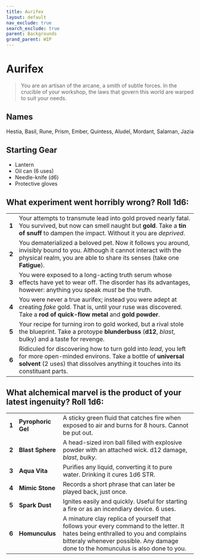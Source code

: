 ```yaml
---
title: Aurifex
layout: default
nav_exclude: true
search_exclude: true
parent: Backgrounds
grand_parent: WIP
---
```


# Aurifex

> You are an artisan of the arcane, a smith of subtle forces. In the crucible of your workshop, the laws that govern this world are warped to suit your needs. 

## Names
Hestia, Basil, Rune, Prism, Ember, Quintess, Aludel, Mordant, Salaman, Jazia

## Starting Gear

- Lantern
- Oil can (6 uses)
- Needle-knife (d6)
- Protective gloves

## What experiment went horribly wrong? Roll 1d6:

|       |                                                                                                                                                                                                                                                                                                                              |
| ----- | ---------------------------------------------------------------------------------------------------------------------------------------------------------------------------------------------------------------------------------------------------------------------------------------------------------------------------- |
| **1** | Your attempts to transmute lead into gold proved nearly fatal. You survived, but now can smell naught but **gold**. Take a **tin of snuff** to dampen the impact. Without it you are _deprived_.                       |
| **2** | You dematerialized a beloved pet. Now it follows you around, invisibly bound to you. Although it cannot interact with the physical realm, you are able to share its senses (take one **Fatigue**).      |
| **3** | You were exposed to a long-acting truth serum whose effects have yet to wear off. The disorder has its advantages, however: anything you speak _must_ be the truth.      |
| **4** | You were never a true aurifex; instead you were adept at creating _fake_ gold. That is, until your ruse was discovered. Take a **rod of quick-flow metal** and **gold powder**.                                |
| **5** | Your recipe for turning iron to gold worked, but a rival stole the blueprint. Take a protoype **blunderbuss** (**d12**, _blast_, bulky) and a taste for revenge.         |
| **6** | Ridiculed for discovering how to turn gold into _lead_, you left for more open-minded environs. Take a bottle of **universal solvent** (2 uses) that dissolves anything it touches into its constituant parts. |

## What alchemical marvel is the product of your latest ingenuity? Roll 1d6:

|       |                      |                                                                                                                                                                                                                                           |
| ----- | -------------------- | ----------------------------------------------------------------------------------------------------------------------------------------------------------------------------------------------------------------------------------------- |
| **1** | **Pyrophoric Gel** | A sticky green fluid that catches fire when exposed to air and burns for 8 hours. Cannot be put out.  |
| **2** | **Blast Sphere**  | A head-sized iron ball filled with explosive powder with an attached wick. d12 damage, _blast_, _bulky_.    |
| **3** | **Aqua Vita**     | Purifies any liquid, converting it to pure water. Drinking it cures 1d6 STR. | 
| **4** | **Mimic Stone**      | Records a short phrase that can later be played back, just once.              |
| **5** | **Spark Dust** | Ignites easily and quickly. Useful for starting a fire or as an incendiary device. 6 uses.           |
| **6** | **Homunculus**       | A minature clay replica of yourself that follows your every command to the letter. It hates being enthralled to you and complains bitteraly whenever possible. Any damage done to the homunculus is also done to you. |

